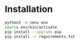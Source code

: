 # Installation

```bash
python3 -m venv env
source env/bin/activate
pip install --upgrade pip
pip install -r requirements.txt
```

